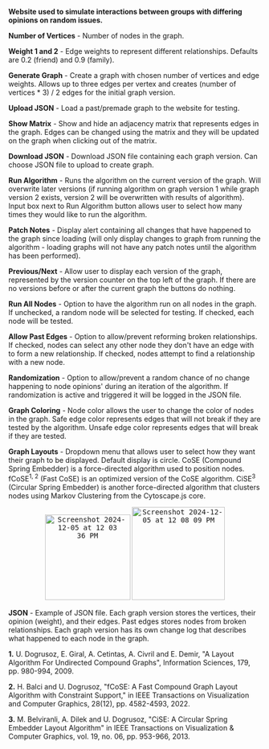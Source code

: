 **Website used to simulate interactions between groups with differing opinions on random issues.**

**Number of Vertices** - Number of nodes in the graph.

**Weight 1 and 2** - Edge weights to represent different relationships. Defaults are 0.2 (friend) and 0.9 (family).

**Generate Graph** - Create a graph with chosen number of vertices and edge weights. Allows up to three edges per vertex and creates (number of vertices * 3) / 2 edges for the initial graph version.

**Upload JSON** - Load a past/premade graph to the website for testing.

**Show Matrix** - Show and hide an adjacency matrix that represents edges in the graph. Edges can be changed using the matrix and they will be updated on the graph when clicking out of the matrix. 

**Download JSON** - Download JSON file containing each graph version. Can choose JSON file to upload to create graph.

**Run Algorithm** - Runs the algorithm on the current version of the graph. Will overwrite later versions (if running algorithm on graph version 1 while graph version 2 exists, version 2 will be overwritten with results of algorithm). Input box next to Run Algorithm button allows user to select how many times they would like to run the algorithm.

**Patch Notes** - Display alert containing all changes that have happened to the graph since loading (will only display changes to graph from running the algorithm - loading graphs will not have any patch notes until the algorithm has been performed). 

**Previous/Next** - Allow user to display each version of the graph, represented by the version counter on the top left of the graph. If there are no versions before or after the current graph the buttons do nothing. 

**Run All Nodes** - Option to have the algorithm run on all nodes in the graph. If unchecked, a random node will be selected for testing. If checked, each node will be tested. 

**Allow Past Edges** - Option to allow/prevent reforming broken relationships. If checked, nodes can select any other node they don't have an edge with to form a new relationship. If checked, nodes attempt to find a relationship with a new node. 

**Randomization** - Option to allow/prevent a random chance of no change happening to node opinions' during an iteration of the algorithm. If randomization is active and triggered it will be logged in the JSON file. 

**Graph Coloring** - Node color allows the user to change the color of nodes in the graph. Safe edge color represents edges that will not break if they are tested by the algorithm. Unsafe edge color represents edges that will break if they are tested. 

**Graph Layouts** - Dropdown menu that allows user to select how they want their graph to be displayed. Default display is circle. CoSE (Compound Spring Embedder) is a force-directed algorithm used to position nodes. fCoSE<sup>1, 2</sup> (Fast CoSE) is an optimized version of the CoSE algorithm. CiSE<sup>3</sup> (Circular Spring Embedder) is another force-directed algorithm that clusters nodes using Markov Clustering from the Cytoscape.js core. 

<p align="center">
  <kbd><img width="170" alt="Screenshot 2024-12-05 at 12 03 36 PM" src="https://github.com/user-attachments/assets/68b49e52-17c1-4486-ba3d-7017e24f7e2c"></kbd> 
  <kbd><img width="185" alt="Screenshot 2024-12-05 at 12 08 09 PM" src="https://github.com/user-attachments/assets/402f079d-7169-4f5c-a390-ea7af2b731a7"></kbd>
</p>

**JSON** - Example of JSON file. Each graph version stores the vertices, their opinion (weight), and their edges. Past edges stores nodes from broken relationships. Each graph version has its own change log that describes what happened to each node in the graph. 

**1.** U. Dogrusoz, E. Giral, A. Cetintas, A. Civril and E. Demir, "A Layout Algorithm For Undirected Compound Graphs", Information Sciences, 179, pp. 980-994, 2009.

**2.** H. Balci and U. Dogrusoz, "fCoSE: A Fast Compound Graph Layout Algorithm with Constraint Support," in IEEE Transactions on Visualization and Computer Graphics, 28(12), pp. 4582-4593, 2022.

**3.** M. Belviranli, A. Dilek and U. Dogrusoz, "CiSE: A Circular Spring Embedder Layout Algorithm" in IEEE Transactions on Visualization & Computer Graphics, vol. 19, no. 06, pp. 953-966, 2013.